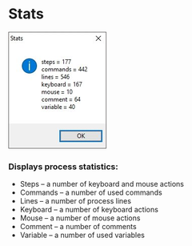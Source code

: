 # Stats

![alt text](https://github.com/G1ANT-Robot/G1ANT.Manual/blob/master/User-Interface/Images/stats.jpg)

### Displays process statistics:

* Steps – a number of keyboard and mouse actions
* Commands – a number of used commands
* Lines – a number of process lines
* Keyboard – a number of keyboard actions
* Mouse – a number of mouse actions
* Comment – a number of comments
* Variable – a number of used variables
